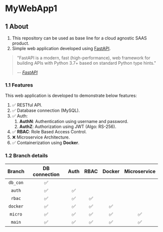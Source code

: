 # MyWebApp1

## 1 About

1. This repository can be used as base line for a cloud agnostic SAAS product.
2. Simple web application developed using [FastAPI][1].

> "FastAPI is a modern, fast (high-performance), web framework for building APIs with Python 3.7+ based on standard Python type hints."
> 
> -- <cite>[FastAPI][1]</cite>

### 1.1 Features

This web application is developed to demonstrate below features:

1. ✅ RESTful API.
2. ✅ Database connection (MySQL).
3. ✅ Auth:
    1. **AuthN**: Authentication using username and password.
    2. **AuthZ**: Authorization using JWT (Algo: RS-256).
4. ✅ **RBAC**: Role Based Access Control.
5. ❌ Microservice Architecture.
6. ✅ Containerization using **Docker**.

### 1.2 Branch details

|  Branch  | DB connection| Auth | RBAC | Docker | Microservice |
|:--------:|:------------:|:----:|:----:|:------:|:------------:|
| `db_con` | ✅ | | | |
| `auth`   | ✅ | ✅ | | |
| `rbac`   | ✅ | ✅ | ✅ | |
| `docker` | ✅ | ✅ | ✅ | ✅ | |
| `micro`  | ✅ | ✅ | ✅ | ✅ | ✅ |
| `main`   | ✅ | ✅ | ✅ | ✅ | ✅ |


[1]: https://fastapi.tiangolo.com/
